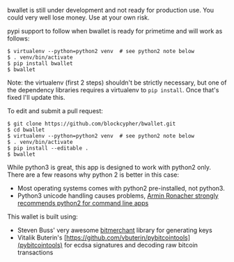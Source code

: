 bwallet is still under development and not ready for production use. You could very well lose money. Use at your own risk.

pypi support to follow when bwallet is ready for primetime and will work as follows:
```
$ virtualenv --python=python2 venv  # see python2 note below 
$ . venv/bin/activate
$ pip install bwallet
$ bwallet
```
Note: the virtualenv (first 2 steps) shouldn't be strictly necessary,
but one of the dependency libraries requires a virtualenv to `pip install`.
Once that's fixed I'll update this.

To edit and submit a pull request:
```
$ git clone https://github.com/blockcypher/bwallet.git
$ cd bwallet
$ virtualenv --python=python2 venv  # see python2 note below 
$ . venv/bin/activate
$ pip install --editable .
$ bwallet
```

While python3 is great, this app is designed to work with python2 only. There are a few reasons why python 2 is better in this case:
- Most operating systems comes with python2 pre-installed, not python3.
- Python3 unicode handling causes problems, [Armin Ronacher strongly recommends python2 for command line apps](http://click.pocoo.org/4/python3/)

This wallet is built using:
- Steven Buss' very awesome [bitmerchant](https://github.com/sbuss) library for generating keys
- Vitalik Buterin's [https://github.com/vbuterin/pybitcointools](pybitcointools) for ecdsa signatures and decoding raw bitcoin transactions
